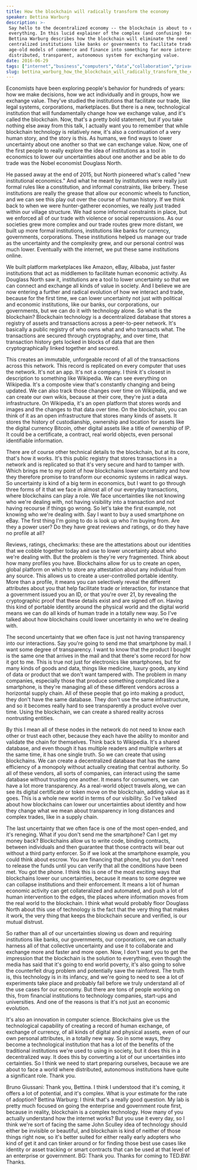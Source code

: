 ```yaml
---
title: How the blockchain will radically transform the economy
speaker: Bettina Warburg
description: >-
 Say hello to the decentralized economy -- the blockchain is about to change
 everything. In this lucid explainer of the complex (and confusing) technology,
 Bettina Warburg describes how the blockchain will eliminate the need for
 centralized institutions like banks or governments to facilitate trade, evolving
 age-old models of commerce and finance into something far more interesting: a
 distributed, transparent, autonomous system for exchanging value.
date: 2016-06-29
tags: ["internet","business","computers","data","collaboration","privacy","security","future","economics","society","software","trust","innovation","technology","blockchain","wikipedia","cryptocurrency"]
slug: bettina_warburg_how_the_blockchain_will_radically_transform_the_economy
---
```


Economists have been exploring people's behavior for hundreds of years: how we make
decisions, how we act individually and in groups, how we exchange value. They've studied
the institutions that facilitate our trade, like legal systems, corporations,
marketplaces. But there is a new, technological institution that will fundamentally change
how we exchange value, and it's called the blockchain. Now, that's a pretty bold statement,
but if you take nothing else away from this talk, I actually want you to remember that
while blockchain technology is relatively new, it's also a continuation of a very human
story, and the story is this. As humans, we find ways to lower uncertainty about one
another so that we can exchange value. Now, one of the first people to really explore the
idea of institutions as a tool in economics to lower our uncertainties about one another
and be able to do trade was the Nobel economist Douglass North.

He passed away at the end of 2015, but North pioneered what's called "new institutional
economics." And what he meant by institutions were really just formal rules like a
constitution, and informal constraints, like bribery. These institutions are really the
grease that allow our economic wheels to function, and we can see this play out over the
course of human history. If we think back to when we were hunter-gatherer economies, we
really just traded within our village structure. We had some informal constraints in
place, but we enforced all of our trade with violence or social repercussions. As our
societies grew more complex and our trade routes grew more distant, we built up more
formal institutions, institutions like banks for currency, governments, corporations.
These institutions helped us manage our trade as the uncertainty and the complexity grew,
and our personal control was much lower. Eventually with the internet, we put these same
institutions online.

We built platform marketplaces like Amazon, eBay, Alibaba, just faster institutions that
act as middlemen to facilitate human economic activity. As Douglass North saw it,
institutions are a tool to lower uncertainty so that we can connect and exchange all kinds
of value in society. And I believe we are now entering a further and radical evolution of
how we interact and trade, because for the first time, we can lower uncertainty not just
with political and economic institutions, like our banks, our corporations, our
governments, but we can do it with technology alone. So what is the blockchain? Blockchain
technology is a decentralized database that stores a registry of assets and transactions
across a peer-to-peer network. It's basically a public registry of who owns what and who
transacts what. The transactions are secured through cryptography, and over time, that
transaction history gets locked in blocks of data that are then cryptographically linked
together and secured.

This creates an immutable, unforgeable record of all of the transactions across this
network. This record is replicated on every computer that uses the network. It's not an
app. It's not a company. I think it's closest in description to something like Wikipedia.
We can see everything on Wikipedia. It's a composite view that's constantly changing and
being updated. We can also track those changes over time on Wikipedia, and we can create
our own wikis, because at their core, they're just a data infrastructure. On Wikipedia,
it's an open platform that stores words and images and the changes to that data over time.
On the blockchain, you can think of it as an open infrastructure that stores many kinds of
assets. It stores the history of custodianship, ownership and location for assets like the
digital currency Bitcoin, other digital assets like a title of ownership of IP. It could
be a certificate, a contract, real world objects, even personal identifiable
information.

There are of course other technical details to the blockchain, but at its core, that's how
it works. It's this public registry that stores transactions in a network and is
replicated so that it's very secure and hard to tamper with. Which brings me to my point of
how blockchains lower uncertainty and how they therefore promise to transform our economic
systems in radical ways. So uncertainty is kind of a big term in economics, but I want to
go through three forms of it that we face in almost all of our everyday transactions,
where blockchains can play a role. We face uncertainties like not knowing who we're
dealing with, not having visibility into a transaction and not having recourse if things
go wrong. So let's take the first example, not knowing who we're dealing with. Say I want
to buy a used smartphone on eBay. The first thing I'm going to do is look up who I'm
buying from. Are they a power user? Do they have great reviews and ratings, or do they
have no profile at all?

Reviews, ratings, checkmarks: these are the attestations about our identities that we
cobble together today and use to lower uncertainty about who we're dealing with. But the
problem is they're very fragmented. Think about how many profiles you have. Blockchains
allow for us to create an open, global platform on which to store any attestation about
any individual from any source. This allows us to create a user-controlled portable
identity. More than a profile, it means you can selectively reveal the different
attributes about you that help facilitate trade or interaction, for instance that a
government issued you an ID, or that you're over 21, by revealing the cryptographic proof
that these details exist and are signed off on. Having this kind of portable identity
around the physical world and the digital world means we can do all kinds of human trade
in a totally new way. So I've talked about how blockchains could lower uncertainty in who
we're dealing with.

The second uncertainty that we often face is just not having transparency into our
interactions. Say you're going to send me that smartphone by mail. I want some degree of
transparency. I want to know that the product I bought is the same one that arrives in the
mail and that there's some record for how it got to me. This is true not just for
electronics like smartphones, but for many kinds of goods and data, things like medicine,
luxury goods, any kind of data or product that we don't want tampered with. The problem in
many companies, especially those that produce something complicated like a smartphone, is
they're managing all of these different vendors across a horizontal supply chain. All of
these people that go into making a product, they don't have the same database. They don't
use the same infrastructure, and so it becomes really hard to see transparently a product
evolve over time. Using the blockchain, we can create a shared reality across nontrusting
entities.

By this I mean all of these nodes in the network do not need to know each other or trust
each other, because they each have the ability to monitor and validate the chain for
themselves. Think back to Wikipedia. It's a shared database, and even though it has
multiple readers and multiple writers at the same time, it has one single truth. So we can
create that using blockchains. We can create a decentralized database that has the same
efficiency of a monopoly without actually creating that central authority. So all of these
vendors, all sorts of companies, can interact using the same database without trusting one
another. It means for consumers, we can have a lot more transparency. As a real-world
object travels along, we can see its digital certificate or token move on the blockchain,
adding value as it goes. This is a whole new world in terms of our visibility. So I've
talked about how blockchains can lower our uncertainties about identity and how they
change what we mean about transparency in long distances and complex trades, like in a
supply chain.

The last uncertainty that we often face is one of the most open-ended, and it's reneging.
What if you don't send me the smartphone? Can I get my money back? Blockchains allow us to
write code, binding contracts, between individuals and then guarantee that those contracts
will bear out without a third party enforcer. So if we look at the smartphone example, you
could think about escrow. You are financing that phone, but you don't need to release the
funds until you can verify that all the conditions have been met. You got the phone. I
think this is one of the most exciting ways that blockchains lower our uncertainties,
because it means to some degree we can collapse institutions and their enforcement. It
means a lot of human economic activity can get collateralized and automated, and push a
lot of human intervention to the edges, the places where information moves from the real
world to the blockchain. I think what would probably floor Douglass North about this use of
technology is the fact that the very thing that makes it work, the very thing that keeps
the blockchain secure and verified, is our mutual distrust.

So rather than all of our uncertainties slowing us down and requiring institutions like
banks, our governments, our corporations, we can actually harness all of that collective
uncertainty and use it to collaborate and exchange more and faster and more open. Now, I
don't want you to get the impression that the blockchain is the solution to everything,
even though the media has said that it's going to end world poverty, it's also going to
solve the counterfeit drug problem and potentially save the rainforest. The truth is, this
technology is in its infancy, and we're going to need to see a lot of experiments take
place and probably fail before we truly understand all of the use cases for our economy.
But there are tons of people working on this, from financial institutions to technology
companies, start-ups and universities. And one of the reasons is that it's not just an
economic evolution.

It's also an innovation in computer science. Blockchains give us the technological
capability of creating a record of human exchange, of exchange of currency, of all kinds
of digital and physical assets, even of our own personal attributes, in a totally new way.
So in some ways, they become a technological institution that has a lot of the benefits of
the traditional institutions we're used to using in society, but it does this in a
decentralized way. It does this by converting a lot of our uncertainties into
certainties. So I think we need to start preparing ourselves, because we are about to face
a world where distributed, autonomous institutions have quite a significant role. Thank
you.

Bruno Giussani: Thank you, Bettina. I think I understood that it's coming, it offers a lot
of potential, and it's complex. What is your estimate for the rate of adoption? Bettina
Warburg: I think that's a really good question. My lab is pretty much focused on going the
enterprise and government route first, because in reality, blockchain is a complex
technology. How many of you actually understand how the internet works? But you use it
every day, so I think we're sort of facing the same John Sculley idea of technology should
either be invisible or beautiful, and blockchain is kind of neither of those things right
now, so it's better suited for either really early adopters who kind of get it and can
tinker around or for finding those best use cases like identity or asset tracking or smart
contracts that can be used at that level of an enterprise or government. BG: Thank you.
Thanks for coming to TED.BW: Thanks.

<!--
ad_duration=3.33
comment_count=74
event="TEDSummit"
external_start_time=0
has_talk_citation=0
intro_duration=11.82
is_subtitle_required="False"
is_talk_featured="True"
language="en"
language_swap="False"
native_language="en"
number_of_related_talks=6
number_of_speakers=1
number_of_subtitled_videos=25
number_of_tags=17
number_of_talk_download_languages=25
number_of_talk_more_resources=1
number_of_talk_recommendations=0
number_of_talks_take_actions=1
post_ad_duration=0.83
published_timestamp="2016-11-15 16:05:58"
recording_date="2016-06-29"
speaker_description="Blockchain entrepreneur and researcher"
speaker_is_published=1
speaker_name="Bettina Warburg"
talk_name="How the blockchain will radically transform the economy"
talks_tags=["internet","business","computers","data","collaboration","privacy","security","future","economics","society","software","trust","innovation","technology","blockchain","wikipedia","cryptocurrency"]
url_audio="https://download.ted.com/talks/BettinaWarburg_2016T.mp3?apikey=acme-roadrunner"
url_photo_speaker="https://pe.tedcdn.com/images/ted/9f83247a8c89bce446981973a876d9cf17567d20_254x191.jpg"
url_photo_talk="https://s3.amazonaws.com/talkstar-photos/uploads/42b867cc-b1c4-4daf-9f19-6959a2a0029a/BettinaWarburg_2016T-embed.jpg"
url_webpage="https://www.ted.com/talks/bettina_warburg_how_the_blockchain_will_radically_transform_the_economy"
video_type_name="TED Stage Talk"
-->